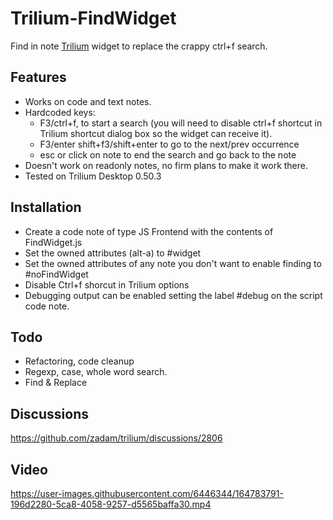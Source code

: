 # Trilium-FindWidget

Find in note [Trilium](https://github.com/zadam/trilium/) widget to replace the crappy ctrl+f search.

## Features
- Works on code and text notes.
- Hardcoded keys:
  - F3/ctrl+f, to start a search (you will need to disable ctrl+f shortcut in Trilium shortcut dialog box so the widget can receive it).
  - F3/enter shift+f3/shift+enter to go to the next/prev occurrence
  - esc or click on note to end the search and go back to the note
- Doesn't work on readonly notes, no firm plans to make it work there.
- Tested on Trilium Desktop 0.50.3

## Installation
- Create a code note of type JS Frontend with the contents of FindWidget.js
- Set the owned attributes (alt-a) to #widget
- Set the owned attributes of any note you don't want to enable finding to #noFindWidget
- Disable Ctrl+f shorcut in Trilium options
- Debugging output can be enabled setting the label #debug on the script code
  note.

## Todo
- Refactoring, code cleanup
- Regexp, case, whole word search.
- Find & Replace

## Discussions

https://github.com/zadam/trilium/discussions/2806

## Video

https://user-images.githubusercontent.com/6446344/164783791-196d2280-5ca8-4058-9257-d5565baffa30.mp4